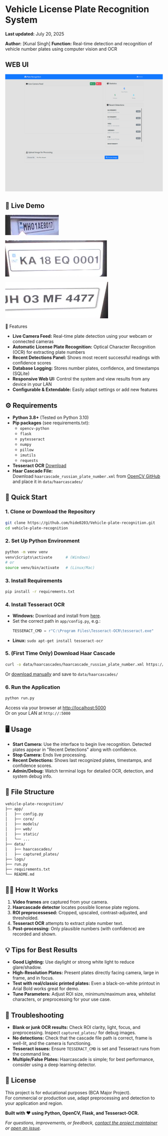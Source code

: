 # Vehicle License Plate Recognition System

**Last updated:** July 20, 2025

**Author:** [Kunal Singh]
**Function:** Real-time detection and recognition of vehicle number plates using computer vision and OCR

## WEB UI
![WEB UI](<Screenshot 2025-07-20 133828.png>)

## 📸 Live Demo


![Image 1](image.png)  

![Image 2](image-1.png)  

![Image 3](image-2.png)

🚗 Features
- **Live Camera Feed:** Real-time plate detection using your webcam or connected cameras
- **Automatic License Plate Recognition:** Optical Character Recognition (OCR) for extracting plate numbers
- **Recent Detections Panel:** Shows most recent successful readings with confidence scores
- **Database Logging:** Stores number plates, confidence, and timestamps (SQLite)
- **Responsive Web UI:** Control the system and view results from any device in your LAN
- **Configurable & Extendable:** Easily adapt settings or add new features

## ⚙️ Requirements

- **Python 3.8+** (Tested on Python 3.10)
- **Pip packages** (see requirements.txt):
    - `opencv-python`
    - `flask`
    - `pytesseract`
    - `numpy`
    - `pillow`
    - `imutils`
    - `requests`
- **Tesseract OCR** [Download](https://github.com/tesseract-ocr/tesseract)
- **Haar Cascade File:**  
  Download `haarcascade_russian_plate_number.xml` from [OpenCV GitHub](https://github.com/opencv/opencv/blob/master/data/haarcascades/haarcascade_russian_plate_number.xml) and place it in `data/haarcascades/`

## 🚀 Quick Start

### 1. Clone or Download the Repository

```bash
git clone https://github.com/hide0203/Vehicle-plate-recognition.git
cd vehicle-plate-recognition
```

### 2. Set Up Python Environment

```bash
python -m venv venv
venv\Scripts\activate      # (Windows)
# or
source venv/bin/activate   # (Linux/Mac)
```

### 3. Install Requirements

```bash
pip install -r requirements.txt
```

### 4. Install Tesseract OCR

- **Windows:** Download and install from [here](https://github.com/tesseract-ocr/tesseract).
- Set the correct path in `app/config.py`, e.g.:
  ```python
  TESSERACT_CMD = r"C:\Program Files\Tesseract-OCR\tesseract.exe"
  ```
- **Linux:** `sudo apt-get install tesseract-ocr`

### 5. (First Time Only) Download Haar Cascade

```bash
curl -o data/haarcascades/haarcascade_russian_plate_number.xml https://raw.githubusercontent.com/opencv/opencv/master/data/haarcascades/haarcascade_russian_plate_number.xml
```
Or [download manually](https://github.com/opencv/opencv/blob/master/data/haarcascades/haarcascade_russian_plate_number.xml) and save to `data/haarcascades/`

### 6. Run the Application

```bash
python run.py
```
Access via your browser at [http://localhost:5000](http://localhost:5000)  
Or on your LAN at `http://:5000`

## 🖥️ Usage

- **Start Camera:** Use the interface to begin live recognition. Detected plates appear in "Recent Detections" along with confidence.
- **Stop Camera:** Ends live processing.
- **Recent Detections:** Shows last recognized plates, timestamps, and confidence scores.
- **Admin/Debug:** Watch terminal logs for detailed OCR, detection, and system debug info.

## 📂 File Structure

```plaintext
vehicle-plate-recognition/
├── app/
│   ├── config.py
│   ├── core/
│   ├── models/
│   ├── web/
│   ├── static/
│   └── ...
├── data/
│   ├── haarcascades/
│   ├── captured_plates/
├── logs/
├── run.py
├── requirements.txt
└── README.md
```

## 🧑‍💻 How It Works

1. **Video frames** are captured from your camera.
2. **Haarcascade detector** locates possible license plate regions.
3. **ROI preprocessesed:** Cropped, upscaled, contrast-adjusted, and thresholded.
4. **Tesseract OCR** attempts to extract plate number text.
5. **Post-processing:** Only plausible numbers (with confidence) are recorded and shown.

## 💡 Tips for Best Results

- **Good Lighting:** Use daylight or strong white light to reduce glare/shadow.
- **High-Resolution Plates:** Present plates directly facing camera, large in frame, and in focus.
- **Test with real/classic printed plates:** Even a black-on-white printout in Arial Bold works great for demo.
- **Tune Parameters:** Adjust ROI size, minimum/maximum area, whitelist characters, or preprocessing for your use case.

## 🚧 Troubleshooting

- **Blank or junk OCR results:** Check ROI clarity, light, focus, and preprocessing. Inspect `captured_plates/` for debug images.
- **No detections:** Check that the cascade file path is correct, frame is well-lit, and the camera is functioning.
- **Tesseract issues:** Ensure `TESSERACT_CMD` is set and Tesseract runs from the command line.
- **Multiple/False Plates:** Haarcascade is simple; for best performance, consider using a deep learning detector.

## 📜 License

This project is for educational purposes (BCA Major Project).  
For commercial or production use, adapt preprocessing and detection to your application and region.

**Built with ❤️ using Python, OpenCV, Flask, and Tesseract-OCR.**

*For questions, improvements, or feedback, [contact the project maintainer](kunal_singh@outlook.in) or [open an issue](https://github.com/hide0203/Vehicle-plate-recognition/issues).*